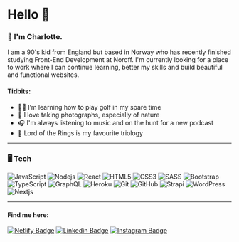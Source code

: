 # Hello 👋

### :raising_hand: I'm Charlotte.
I am a 90's kid from England but based in Norway who has recently finished studying Front-End Development at Noroff. I'm currently looking for a place to work where I can continue learning, better my skills and build beautiful and functional websites. 

#### Tidbits:
- :golfing_woman: I’m learning how to play golf in my spare time
- :camera_flash: I love taking photographs, especially of nature
- :headphones: I'm always listening to music and on the hunt for a new podcast
- :mage: Lord of the Rings is my favourite triology

---

### :desktop_computer: Tech
![JavaScript](https://img.shields.io/badge/-JavaScript-white?style=for-the-badge&logo=javascript)
![Nodejs](https://img.shields.io/badge/-Nodejs-white?style=for-the-badge&logo=Node.js)
![React](https://img.shields.io/badge/-React-white?style=for-the-badge&logo=react)
![HTML5](https://img.shields.io/badge/-HTML5-white?style=for-the-badge&logo=html5)
![CSS3](https://img.shields.io/badge/-CSS3-white?style=for-the-badge&logo=css3&logoColor=264de4)
![SASS](https://img.shields.io/badge/-Sass-white?style=for-the-badge&logo=sass)
![Bootstrap](https://img.shields.io/badge/-Bootstrap-white?style=for-the-badge&logo=bootstrap)
![TypeScript](https://img.shields.io/badge/-TypeScript-white?style=for-the-badge&logo=typescript)
![GraphQL](https://img.shields.io/badge/-GraphQL-white?style=for-the-badge&logo=graphql&logoColor=e535ab)
![Heroku](https://img.shields.io/badge/-Heroku-white?style=for-the-badge&logo=heroku&logoColor=6762a6)
![Git](https://img.shields.io/badge/-Git-white?style=for-the-badge&logo=git)
![GitHub](https://img.shields.io/badge/-GitHub-white?style=for-the-badge&logo=github&logoColor=black)
![Strapi](https://img.shields.io/badge/-Strapi-white?style=for-the-badge&logo=Strapi&logoColor=4e26e0)
![WordPress](https://img.shields.io/badge/-WordPress-white?style=for-the-badge&logo=wordpress&logoColor=00749c)
![Nextjs](https://img.shields.io/badge/-NEXT.js-white?style=for-the-badge&logo=Next.js&logoColor=black)

---

  #### Find me here:
  [![Netlify Badge](https://img.shields.io/badge/-MyPortfolio-white?style=for-the-badge&logo=netlify&link=https://charlottelucas-dev.netlify.app/)](https://charlottelucas-dev.netlify.app/)
  [![Linkedin Badge](https://img.shields.io/badge/-CharlotteLucas-white?style=for-the-badge&logo=Linkedin&logoColor=0077b5&link=https://www.linkedin.com/in/charlotte-lucas-31544b32/)](https://www.linkedin.com/in/charlotte-lucas-31544b32/)
  [![Instagram Badge](https://img.shields.io/badge/-Infiaest-white?style=for-the-badge&logo=instagram&link=https://instagram.com/infiaest/)](https://instagram.com/infiaest)

<!--
**InfiAest/InfiAest** is a ✨ _special_ ✨ repository because its `README.md` (this file) appears on your GitHub profile.

Here are some ideas to get you started:

- 🔭 I’m currently working on ...
- 🌱 I’m currently learning ...
- 👯 I’m looking to collaborate on ...
- 🤔 I’m looking for help with ...
- 💬 Ask me about ...
- 📫 How to reach me: ...
- 😄 Pronouns: ...
- ⚡ Fun fact: ...
-->
